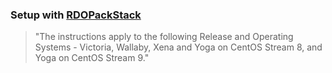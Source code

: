 


### Setup with [RDOPackStack](https://www.rdoproject.org/install/packstack/)
> "The instructions apply to the following Release and Operating Systems - Victoria, Wallaby, Xena and Yoga on CentOS Stream 8, and Yoga on CentOS Stream 9."